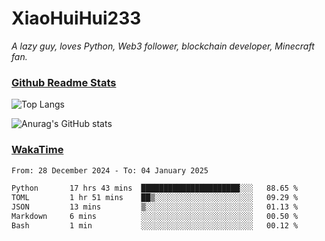 # XiaoHuiHui233

*A lazy guy, loves Python, Web3 follower, blockchain developer, Minecraft fan.*

### [Github Readme Stats](https://github.com/anuraghazra/github-readme-stats)

![Top Langs](https://github-readme-stats.vercel.app/api/top-langs/?username=XiaoHuiHui233&layout=compact&theme=github_dark)

![Anurag's GitHub stats](https://github-readme-stats.vercel.app/api?username=XiaoHuiHui233&show_icons=true&theme=github_dark)

### [WakaTime](https://wakatime.com)

<!--START_SECTION:waka-->

```txt
From: 28 December 2024 - To: 04 January 2025

Python       17 hrs 43 mins  ██████████████████████░░░   88.65 %
TOML         1 hr 51 mins    ██▒░░░░░░░░░░░░░░░░░░░░░░   09.29 %
JSON         13 mins         ▒░░░░░░░░░░░░░░░░░░░░░░░░   01.13 %
Markdown     6 mins          ░░░░░░░░░░░░░░░░░░░░░░░░░   00.50 %
Bash         1 min           ░░░░░░░░░░░░░░░░░░░░░░░░░   00.12 %
```

<!--END_SECTION:waka-->
